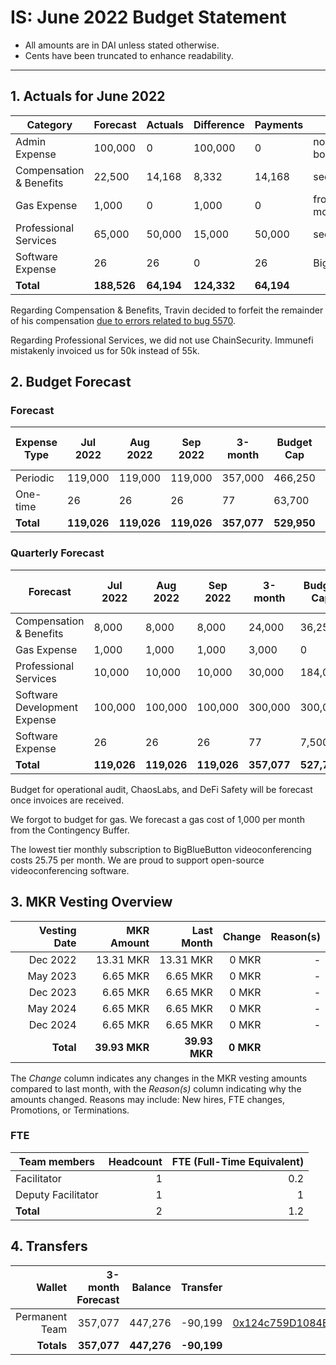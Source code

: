 # IS: June 2022 Budget Statement

* All amounts are in DAI unless stated otherwise.
* Cents have been truncated to enhance readability.

---

## 1. Actuals for June 2022

|Category               |Forecast|Actuals|Difference|Payments|Why                |
|-----------------------|--------|-------|----------|--------|-------------------|
|Admin Expense          |100,000 |0      |100,000   |0       |no bug bounties    |
|Compensation & Benefits|22,500  |14,168 |8,332     |14,168  |see below          |
|Gas Expense            |1,000   |0      |1,000     |0       |from previous month|
|Professional Services  |65,000  |50,000 |15,000    |50,000  |see below          |
|Software Expense       |26      |26     |0         |26      |BigBlueMeeting     |
|**Total**                  |**188,526** |**64,194** |**124,332**   |**64,194**  |                   |

Regarding Compensation & Benefits, Travin decided to forfeit the remainder of his compensation [due to errors related to bug 5570](https://medium.com/@joshua_24955/makerdao-authentication-vulnerability-bugfix-review-e9cf42c7402f).

Regarding Professional Services, we did not use ChainSecurity. Immunefi mistakenly invoiced us for 50k instead of 55k.

## 2. Budget Forecast

### Forecast

|Expense Type|Jul 2022|Aug 2022|Sep 2022|3-month|Budget Cap|Budget Cap + Buffer|
|------------|--------|--------|--------|-------|----------|-------------------|
|Periodic    |119,000 |119,000 |119,000 |357,000|466,250   |536,188            |
|One-time    |26      |26      |26      |77     |63,700    |73,255             |
|**Total**       |**119,026** |**119,026** |**119,026** |**357,077**|**529,950**   |**609,443**            |

### Quarterly Forecast

|Forecast                    |Jul 2022|Aug 2022|Sep 2022|3-month|Budget Cap|Budget Cap + Buffer|
|----------------------------|--------|--------|--------|-------|----------|-------------------|
|Compensation & Benefits     |8,000   |8,000   |8,000   |24,000 |36,250    |41,688             |
|Gas Expense                 |1,000   |1,000   |1,000   |3,000  |0         |0                  |
|Professional Services       |10,000  |10,000  |10,000  |30,000 |184,000   |211,600            |
|Software Development Expense|100,000 |100,000 |100,000 |300,000|300,000   |345,000            |
|Software Expense            |26      |26      |26      |77     |7,500     |8,625              |
|**Total**                       |**119,026** |**119,026** |**119,026** |**357,077**|**527,750**   |**606,913**            |

Budget for operational audit, ChaosLabs, and DeFi Safety will be
forecast once invoices are received.

We forgot to budget for gas. We forecast a gas cost of 1,000 per month
from the Contingency Buffer.

The lowest tier monthly subscription to BigBlueButton
videoconferencing costs 25.75 per month. We are proud to support
open-source videoconferencing software.

## 3. MKR Vesting Overview

|  Vesting Date  |       MKR Amount | Last Month |        Change |      Reason(s) |
|---------------:|-----------------:|-----------:|--------------:|---------------:|
|  Dec 2022        |      13.31 MKR |  13.31 MKR |   0 MKR |      -  |
|  May 2023        |       6.65 MKR |   6.65 MKR |   0 MKR |      - |
|  Dec 2023        |       6.65 MKR |   6.65 MKR |   0 MKR |      - |
|  May 2024        |       6.65 MKR |   6.65 MKR |   0 MKR |      - |
|  Dec 2024        |       6.65 MKR |   6.65 MKR |   0 MKR |      - |
|  **Total**       | **39.93 MKR**  |**39.93 MKR**| **0 MKR** |           |

The *Change* column indicates any changes in the MKR vesting amounts compared to last month, with the *Reason(s)* column indicating why the amounts changed. Reasons may include: New hires, FTE changes, Promotions, or Terminations.

### FTE

| Team members              |Headcount|FTE (Full-Time Equivalent)|
|---------------------------|--------:|-------------------------:|
| Facilitator               |1        |0.2                       |
| Deputy Facilitator        |1        |1                         |
| **Total**                 |2        |1.2                       |

## 4. Transfers

|  Wallet | 3-month Forecast    | Balance |      Transfer |                Multi-sig Address |
|--------:|---------------------:|-------:|--------------:|---------------------------------:|
| Permanent Team |  357,077    | 447,276      | -90,199 | [0x124c759D1084E67B19a206ab85c4527Fab26c342](https://gnosis-safe.io/app/#/safes/0x124c759D1084E67B19a206ab85c4527Fab26c342) |
| **Totals**     | **357,077** | **447,276**  | **-90,199** | |
